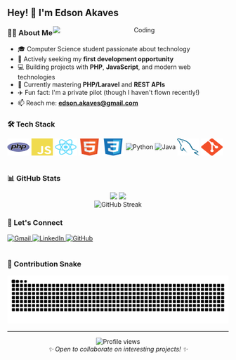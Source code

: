 ## Hey! 👋 I'm Edson Akaves

<div align="center">
  <img align="right" alt="Coding" width="400" src="https://user-images.githubusercontent.com/74038190/229223263-cf2e4b07-2615-4f87-9c38-e37600f8381a.gif">
</div>

### 👨‍💻 About Me

- 🎓 Computer Science student passionate about technology
- 🔭 Actively seeking my **first development opportunity**
- 💻 Building projects with **PHP**, **JavaScript**, and modern web technologies
- 🌱 Currently mastering **PHP/Laravel** and **REST APIs**
- ✈️ Fun fact: I'm a private pilot (though I haven't flown recently!)
- 📫 Reach me: **edson.akaves@gmail.com**

### 🛠️ Tech Stack

<div align="left">
  <img align="center" alt="PHP" height="40" width="50" src="https://raw.githubusercontent.com/devicons/devicon/master/icons/php/php-original.svg">
  <img align="center" alt="JavaScript" height="40" width="50" src="https://raw.githubusercontent.com/devicons/devicon/master/icons/javascript/javascript-plain.svg">
  <img align="center" alt="React" height="40" width="50" src="https://raw.githubusercontent.com/devicons/devicon/master/icons/react/react-original.svg">
  <img align="center" alt="HTML5" height="40" width="50" src="https://raw.githubusercontent.com/devicons/devicon/master/icons/html5/html5-original.svg">
  <img align="center" alt="CSS3" height="40" width="50" src="https://raw.githubusercontent.com/devicons/devicon/master/icons/css3/css3-original.svg">
  <img align="center" alt="Python" height="40" width="50" src="https://cdn.jsdelivr.net/gh/devicons/devicon/icons/python/python-original.svg">
  <img align="center" alt="Java" height="40" width="50" src="https://cdn.jsdelivr.net/gh/devicons/devicon/icons/java/java-original.svg">
  <img align="center" alt="MySQL" height="40" width="50" src="https://raw.githubusercontent.com/devicons/devicon/master/icons/mysql/mysql-original.svg">
  <img align="center" alt="Git" height="40" width="50" src="https://raw.githubusercontent.com/devicons/devicon/master/icons/git/git-original.svg">
</div>

<br>

### 📊 GitHub Stats

<div align="center">
  <img height="180em" src="https://github-readme-stats.vercel.app/api?username=EdsonAkaves&show_icons=true&theme=tokyonight&include_all_commits=true&count_private=true&border_radius=10"/>
  <img height="180em" src="https://github-readme-stats.vercel.app/api/top-langs/?username=EdsonAkaves&layout=compact&langs_count=8&theme=tokyonight&border_radius=10"/>
</div>

<div align="center">
  <img src="https://github-readme-streak-stats.herokuapp.com/?user=EdsonAkaves&theme=tokyonight&border_radius=10" alt="GitHub Streak"/>
</div>

### 🤝 Let's Connect

<div align="left">
  <a href="mailto:edson.akaves@gmail.com">
    <img src="https://img.shields.io/badge/-Gmail-D14836?style=for-the-badge&logo=gmail&logoColor=white" alt="Gmail">
  </a>
  <a href="https://www.linkedin.com/in/edsonakaves/" target="_blank">
    <img src="https://img.shields.io/badge/-LinkedIn-0077B5?style=for-the-badge&logo=linkedin&logoColor=white" alt="LinkedIn">
  </a>
  <a href="https://github.com/EdsonAkaves">
    <img src="https://img.shields.io/badge/-GitHub-181717?style=for-the-badge&logo=github&logoColor=white" alt="GitHub">
  </a>
</div>

<br>

### 🐍 Contribution Snake

<picture>
  <source media="(prefers-color-scheme: dark)" srcset="https://raw.githubusercontent.com/EdsonAkaves/EdsonAkaves/output/github-contribution-grid-snake-dark.svg">
  <source media="(prefers-color-scheme: light)" srcset="https://raw.githubusercontent.com/EdsonAkaves/EdsonAkaves/output/github-contribution-grid-snake.svg">
  <img alt="github contribution grid snake animation" src="https://raw.githubusercontent.com/EdsonAkaves/EdsonAkaves/output/github-contribution-grid-snake.svg">
</picture>

---

<div align="center">
  <img src="https://komarev.com/ghpvc/?username=EdsonAkaves&color=blue&style=flat-square&label=Profile+Views" alt="Profile views"/>
</div>

<div align="center">
  <i>✨ Open to collaborate on interesting projects! ✨</i>
</div>
